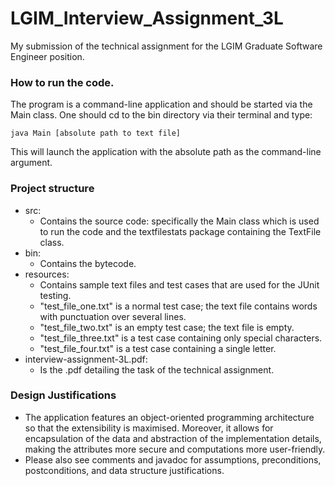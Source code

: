 # LGIM_Interview_Assignment_3L
My submission of the technical assignment for the LGIM Graduate Software Engineer position.

### How to run the code.
The program is a command-line application and should be started via the Main class. One should cd to the bin directory via their terminal and type:

    java Main [absolute path to text file]

This will launch the application with the absolute path as the command-line argument.

### Project structure

- src:
    - Contains the source code: specifically the Main class which is used to run the code and the textfilestats package containing the TextFile class.
- bin:
    - Contains the bytecode.
-  resources:
    - Contains sample text files and test cases that are used for the JUnit testing.
    - "test_file_one.txt" is a normal test case; the text file contains words with punctuation over several lines.
    - "test_file_two.txt" is an empty test case; the text file is empty.
    - "test_file_three.txt" is a test case containing only special characters.
    - "test_file_four.txt" is a test case containing a single letter.
- interview-assignment-3L.pdf:
    - Is the .pdf detailing the task of the technical assignment.

### Design Justifications
- The application features an object-oriented programming architecture so that the extensibility is maximised. Moreover, it allows for encapsulation of the data and abstraction of the implementation details, making the attributes more secure and computations more user-friendly.
- Please also see comments and javadoc for assumptions, preconditions, postconditions, and data structure justifications. 
